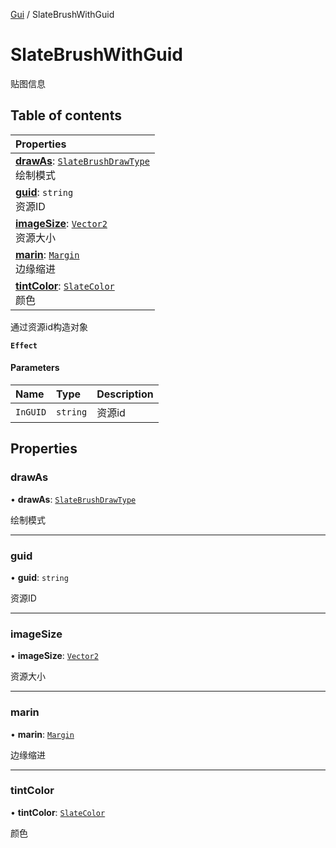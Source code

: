 [Gui](../groups/Core.Gui.md) / SlateBrushWithGuid

# SlateBrushWithGuid <Badge type="tip" text="Class" /> <Score text="SlateBrushWithGuid" />

贴图信息

## Table of contents

| Properties |
| :-----|
| **[drawAs](mw.SlateBrushWithGuid.md#drawas)**: [`SlateBrushDrawType`](../enums/mw.SlateBrushDrawType.md) <br> 绘制模式|
| **[guid](mw.SlateBrushWithGuid.md#guid)**: `string` <br> 资源ID|
| **[imageSize](mw.SlateBrushWithGuid.md#imagesize)**: [`Vector2`](mw.Vector2.md) <br> 资源大小|
| **[marin](mw.SlateBrushWithGuid.md#marin)**: [`Margin`](mw.Margin.md) <br> 边缘缩进|
| **[tintColor](mw.SlateBrushWithGuid.md#tintcolor)**: [`SlateColor`](mw.SlateColor.md) <br> 颜色|

通过资源id构造对象

**`Effect`**


#### Parameters

| Name | Type | Description |
| :------ | :------ | :------ |
| `InGUID` | `string` | 资源id |

## Properties

### drawAs <Score text="drawAs" /> 

• **drawAs**: [`SlateBrushDrawType`](../enums/mw.SlateBrushDrawType.md)

绘制模式

___

### guid <Score text="guid" /> 

• **guid**: `string`

资源ID

___

### imageSize <Score text="imageSize" /> 

• **imageSize**: [`Vector2`](mw.Vector2.md)

资源大小

___

### marin <Score text="marin" /> 

• **marin**: [`Margin`](mw.Margin.md)

边缘缩进

___

### tintColor <Score text="tintColor" /> 

• **tintColor**: [`SlateColor`](mw.SlateColor.md)

颜色
